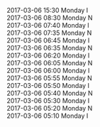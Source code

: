 2017-03-06 15:30 Monday  I  
2017-03-06 08:30 Monday  N  
2017-03-06 07:40 Monday  I  
2017-03-06 07:35 Monday  N  
2017-03-06 06:45 Monday  I  
2017-03-06 06:35 Monday  N  
2017-03-06 06:20 Monday  I  
2017-03-06 06:05 Monday  N  
2017-03-06 06:00 Monday  I  
2017-03-06 05:55 Monday  N  
2017-03-06 05:50 Monday  I  
2017-03-06 05:40 Monday  N  
2017-03-06 05:30 Monday  I  
2017-03-06 05:20 Monday  N  
2017-03-06 05:10 Monday  I  
